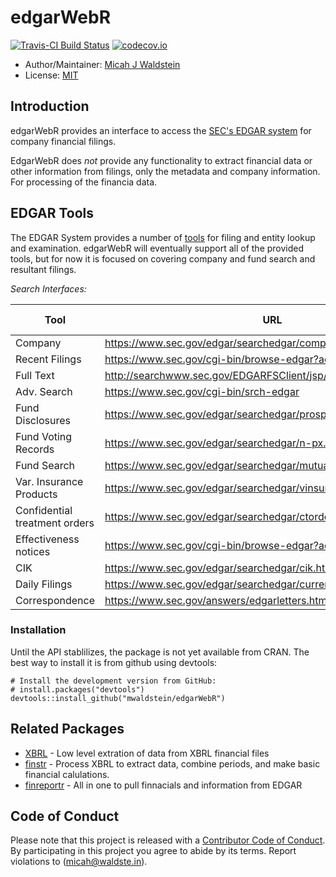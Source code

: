 # edgarWebR

[![Travis-CI Build Status](https://travis-ci.org/mwaldstein/edgarWebR.svg?branch=master)](https://travis-ci.org/mwaldstein/edgarWebR)
[![codecov.io](https://codecov.io/github/mwaldstein/edgarWebR/coverage.svg?branch=master)](https://codecov.io/github/mwaldstein/edgarWebR?branch=master)


* Author/Maintainer: [Micah J Waldstein](https://micah.waldste.in)
* License: [MIT](https://opensource.org/licenses/MIT)

## Introduction
edgarWebR provides an interface to access the [SEC's EDGAR
system](https://www.sec.gov/edgar/searchedgar/webusers.htm) for company
financial filings.

EdgarWebR does *not* provide any functionality to extract financial data or
other information from filings, only the metadata and company information. For
processing of the financia data.

## EDGAR Tools

The EDGAR System provides a number of [tools](https://www.sec.gov/edgar/searchedgar/webusers.htm)
for filing and entity lookup and examination. edgarWebR will eventually support
all of the provided tools, but for now it is focused on covering company and
fund search and resultant filings.

*Search Interfaces:*

| Tool | URL | edgarWebR function(s) |
| --- | --- | --- |
| Company | https://www.sec.gov/edgar/searchedgar/companysearch.html | `company_information` |
| Recent Filings | https://www.sec.gov/cgi-bin/browse-edgar?action=getcurrent | N/A |
| Full Text | http://searchwww.sec.gov/EDGARFSClient/jsp/EDGAR_MainAccess.jsp | N/A |
| Adv. Search | https://www.sec.gov/cgi-bin/srch-edgar | N/A |
| Fund Disclosures | https://www.sec.gov/edgar/searchedgar/prospectus.htm | N/A |
| Fund Voting Records | https://www.sec.gov/edgar/searchedgar/n-px.htm | N/A |
| Fund Search | https://www.sec.gov/edgar/searchedgar/mutualsearch.html | `fund_search` |
| Var. Insurance Products | https://www.sec.gov/edgar/searchedgar/vinsurancesearch.html | N/A |
| Confidential treatment orders | https://www.sec.gov/edgar/searchedgar/ctorders.htm | N/A |
| Effectiveness notices | https://www.sec.gov/cgi-bin/browse-edgar?action=geteffect | N/A |
| CIK | https://www.sec.gov/edgar/searchedgar/cik.htm | N/A |
| Daily Filings | https://www.sec.gov/edgar/searchedgar/currentevents.htm | N/A |
| Correspondence | https://www.sec.gov/answers/edgarletters.htm | N/A |


### Installation
Until the API stablilizes, the package is not yet available from CRAN. The best
way to install it is from github using devtools:
```{r}
# Install the development version from GitHub:
# install.packages("devtools")
devtools::install_github("mwaldstein/edgarWebR")
```

## Related Packages
 * [XBRL](https://CRAN.R-project.org/package=XBRL) - Low level
   extration of data from XBRL financial files
 * [finstr](https://github.com/bergant/finstr) - Process XBRL to extract data,
   combine periods, and make basic financial calulations.
 * [finreportr](https://github.com/sewardlee337/finreportr) - All in one to
   pull finnacials and information from EDGAR

Code of Conduct
---------------
Please note that this project is released with a [Contributor Code of
Conduct](CONDUCT.md). By participating in this project you agree to abide by
its terms. Report violations to (micah@waldste.in).

